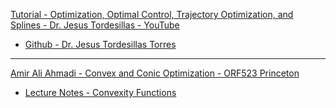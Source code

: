 [Tutorial - Optimization, Optimal Control, Trajectory Optimization, and Splines - Dr. Jesus Tordesillas - YouTube](https://youtu.be/j82Ia436DYY?si=-oYNAPWkHqzdC5Iw)

* [Github - Dr. Jesus Tordesillas Torres](https://github.com/jtorde)

- - - -
[Amir Ali Ahmadi - Convex and Conic Optimization - ORF523 Princeton](https://aaa.princeton.edu/orf523)

* [Lecture Notes - Convexity Functions](https://www.princeton.edu/~aaa/Public/Teaching/ORF523/S16/ORF523_S16_Lec7_gh.pdf)
